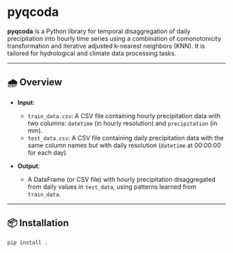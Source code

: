 # pyqcoda

**pyqcoda** is a Python library for temporal disaggregation of daily precipitation into hourly time series using a combination of comonotonicity transformation and iterative adjusted k-nearest neighbors (KNN). It is tailored for hydrological and climate data processing tasks.

---

## 🌧️ Overview

- **Input**:
  - `train_data.csv`: A CSV file containing hourly precipitation data with two columns: `datetime` (in hourly resolution) and `precipitation` (in mm).
  - `test_data.csv`: A CSV file containing daily precipitation data with the same column names but with daily resolution (`datetime` at 00:00:00 for each day).

- **Output**:
  - A DataFrame (or CSV file) with hourly precipitation disaggregated from daily values in `test_data`, using patterns learned from `train_data`.

---

## 📦 Installation

```bash
pip install .

